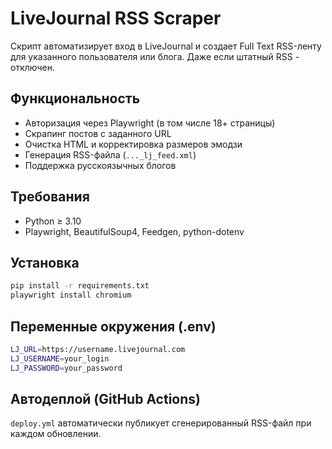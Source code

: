 # LiveJournal RSS Scraper  
Скрипт автоматизирует вход в LiveJournal и создает Full Text RSS-ленту для указанного пользователя или блога. Даже если штатный RSS - отключен.

## Функциональность  
- Авторизация через Playwright (в том числе 18+ страницы)  
- Скрапинг постов с заданного URL  
- Очистка HTML и корректировка размеров эмодзи  
- Генерация RSS-файла (`..._lj_feed.xml`)  
- Поддержка русскоязычных блогов  

## Требования  
- Python ≥ 3.10  
- Playwright, BeautifulSoup4, Feedgen, python-dotenv  

## Установка  
```bash
pip install -r requirements.txt
playwright install chromium
```
## Переменные окружения (.env)
```bash
LJ_URL=https://username.livejournal.com
LJ_USERNAME=your_login
LJ_PASSWORD=your_password
```

## Автодеплой (GitHub Actions)

`deploy.yml` автоматически публикует сгенерированный RSS-файл при каждом обновлении.
